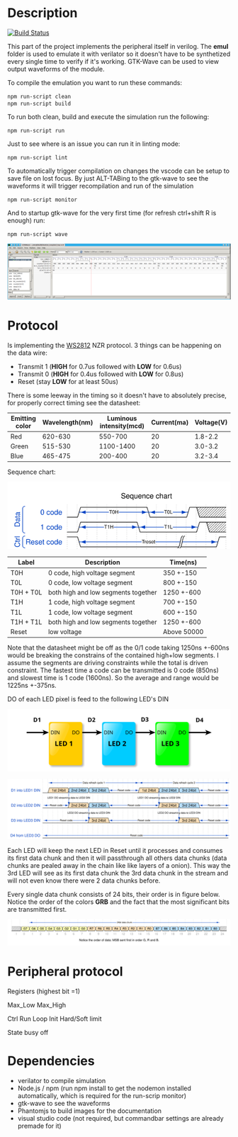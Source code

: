 # Description

[![Build Status](https://travis-ci.org/truhlikfredy/neopixel-hw-controler-hardware.svg?branch=develop)](https://travis-ci.org/truhlikfredy/neopixel-hw-controler-hardware)

This part of the project implements the peripheral itself in verilog. The **emul** folder is used to emulate it with verilator so it doesn't have to be synthetized every single time to verify if it's working. GTK-Wave can be used to view output waveforms of the module.

To compile the emulation you want to run these commands:
```
npm run-script clean
npm run-script build
```

To run both clean, build and execute the simulation run the following:
```
npm run-script run
```

Just to see where is an issue you can run it in linting mode:
```
npm run-script lint
```

To automatically trigger compilation on changes the vscode can be setup to save file on lost focus. By just ALT-TABing to the gtk-wave to see the waveforms it will trigger recompilation and run of the simulation
```
npm run-script monitor
```

And to startup gtk-wave for the very first time (for refresh ctrl+shift R is enough) run:
```
npm run-script wave
```
![wave](/images/wave.png)

# Protocol 

Is implementing the [WS2812](https://cdn-shop.adafruit.com/datasheets/WS2812.pdf) NZR protocol.
3 things can be happening on the data wire:
* Transmit 1 (**HIGH** for 0.7us followed with **LOW** for 0.6us)
* Transmit 0 (**HIGH** for 0.4us followed with **LOW** for 0.8us)
* Reset (stay **LOW** for at least 50us)

There is some leeway in the timing so it doesn't have to absolutely precise, for properly correct timing see the datasheet:

| Emitting color | Wavelength(nm) | Luminous intensity(mcd) | Current(ma) | Voltage(V) |
| -------------  | -------------- | ----------------------- | ----------- | ---------- |
| Red            | 620-630        | 550-700                 | 20          | 1.8-2.2    |
| Green          | 515-530        | 1100-1400               | 20          | 3.0-3.2    |
| Blue           | 465-475        | 200-400                 | 20          | 3.2-3.4    |

Sequence chart:

![sequence](/images/sequence.svg)

| Label     | Description                         | Time(ns)    | 
| --------- | ----------------------------------- | ----------- |
| T0H       | 0 code, high voltage segment        | 350 +-150   |
| T0L       | 0 code, low voltage segment         | 800 +-150   |
| T0H + T0L | both high and low segments together | 1250 +-600  |
| T1H       | 1 code, high voltage segment        | 700 +-150   |
| T1L       | 1 code, low voltage segment         | 600 +-150   |
| T1H + T1L | both high and low segments together | 1250 +-600  |
| Reset     | low voltage                         | Above 50000 |

Note that the datasheet might be off as the 0/1 code taking 1250ns +-600ns would be breaking the constrains of the contained high+low segments. I assume the segments are driving constraints while the total is driven constraint. The fastest time a code can be transmitted is 0 code (850ns) and slowest time is 1 code (1600ns). So the average and range would be 1225ns +-375ns.

DO of each LED pixel is feed to the following LED's DIN

![cascade](/images/cascade.svg)


![refresh-cycle](/images/refresh-cycle.svg)

Each LED will keep the next LED in Reset until it processes and consumes its first data chunk and then it will passthrough all others data chunks (data chunks are pealed away in the chain like like layers of a onion). This way the 3rd LED will see as its first data chunk the 3rd data chunk in the stream and will not even know there were 2 data chunks before.

Every single data chunk consists of 24 bits, their order is in figure below. Notice the order of the colors **GRB** and the fact that the most significant bits are transmitted first.

![data-chunk](/images/data-chunk.svg)

# Peripheral protocol

  Registers (highest bit =1)

  Max_Low
  Max_High

  Ctrl 
    Run
    Loop
    Init
    Hard/Soft limit

  State 
    busy
    off


# Dependencies

* verilator to compile simulation
* Node.js / npm (run npm install to get the nodemon installed automatically, which is required for the run-scrip monitor)
* gtk-wave to see the waveforms
* Phantomjs to build images for the documentation
* visual studio code (not required, but commandbar settings are already premade for it)
